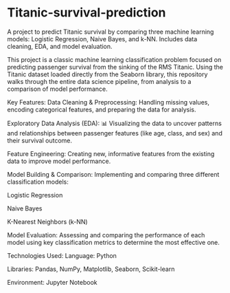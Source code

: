 # Titanic-survival-prediction
A project to predict Titanic survival by comparing three machine learning models: Logistic Regression, Naive Bayes, and k-NN. Includes data cleaning, EDA, and model evaluation.

This project is a classic machine learning classification problem focused on predicting passenger survival from the sinking of the RMS Titanic. Using the Titanic dataset loaded directly from the Seaborn library, this repository walks through the entire data science pipeline, from analysis to a comparison of model performance.

Key Features:
Data Cleaning & Preprocessing: Handling missing values, encoding categorical features, and preparing the data for analysis.

Exploratory Data Analysis (EDA): 📊 Visualizing the data to uncover patterns and relationships between passenger features (like age, class, and sex) and their survival outcome.

Feature Engineering: Creating new, informative features from the existing data to improve model performance.

Model Building & Comparison: Implementing and comparing three different classification models:

Logistic Regression

Naive Bayes

K-Nearest Neighbors (k-NN)

Model Evaluation: Assessing and comparing the performance of each model using key classification metrics to determine the most effective one.

Technologies Used:
Language: Python

Libraries: Pandas, NumPy, Matplotlib, Seaborn, Scikit-learn

Environment: Jupyter Notebook








